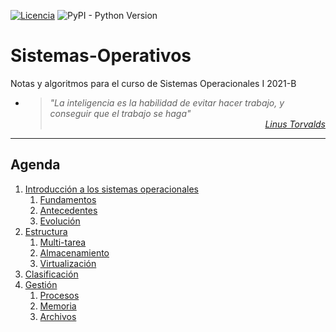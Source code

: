 [![Licencia](https://img.shields.io/badge/license-MIT-blue.svg)](http://kmonsoor.mit-license.org/) ![PyPI - Python Version](https://img.shields.io/pypi/pyversions/matplotlib)

# Sistemas-Operativos
Notas y algoritmos para el curso de Sistemas Operacionales I 2021-B

* > <i>"La inteligencia es la habilidad de evitar hacer trabajo, y conseguir que el trabajo se haga"</i><br>
<cite style="display:block; text-align: right">[Linus Torvalds](https://es.wikipedia.org/wiki/Linus_Torvalds)</cite>


---
## Agenda
1. [Introducción a los sistemas operacionales][11]
    1. [Fundamentos][11]
    1. [Antecedentes][12]
    1. [Evolución][13]
1. [Estructura][21]
    1. [Multi-tarea][21]
    1. [Almacenamiento][22]
    1. [Virtualización][23]
1. [Clasificación][30]
1. [Gestión][41]
    1. [Procesos][41]
    1. [Memoria][42]
    1. [Archivos][43]

[11]:https://github.com/GiancarloBenavides/Sistemas-Operativos/tree/main/11-Fundamentos
[12]:https://github.com/GiancarloBenavides/Sistemas-Operativos/tree/main/12-Antecedentes
[13]:https://github.com/GiancarloBenavides/Sistemas-Operativos/tree/main/13-Evolucion
[21]:https://github.com/GiancarloBenavides/Sistemas-Operativos/tree/main/21-Multitarea
[22]:https://github.com/GiancarloBenavides/Sistemas-Operativos/tree/main/22-Almacenamiento
[23]:https://github.com/GiancarloBenavides/Sistemas-Operativos/tree/main/23-Virtualizacion
[30]:https://github.com/GiancarloBenavides/Sistemas-Operativos/tree/main/30-Clasificacion
[41]:https://github.com/GiancarloBenavides/Sistemas-Operativos/tree/main/41-Procesos
[42]:https://github.com/GiancarloBenavides/Sistemas-Operativos/tree/main/42-Memoria
[43]:https://github.com/GiancarloBenavides/Sistemas-Operativos/tree/main/43-Archivos
